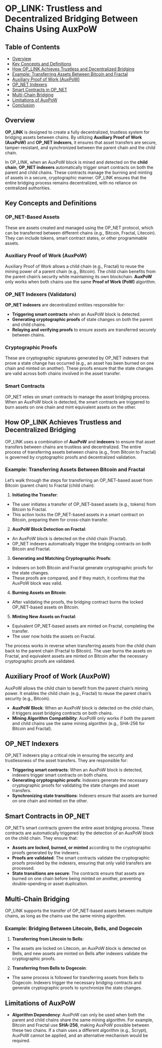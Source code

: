 # OP_LINK: Trustless and Decentralized Bridging Between Chains Using AuxPoW## Table of Contents- [Overview](#overview)- [Key Concepts and Definitions](#key-concepts-and-definitions)- [How OP_LINK Achieves Trustless and Decentralized Bridging](#how-op_link-achieves-trustless-and-decentralized-bridging) - [Example: Transferring Assets Between Bitcoin and Fractal](#example-transferring-assets-between-bitcoin-and-fractal)- [Auxiliary Proof of Work (AuxPoW)](#auxiliary-proof-of-work-auxpow)- [OP_NET Indexers](#OP_NET-indexers)- [Smart Contracts in OP_NET](#smart-contracts-in-OP_NET)- [Multi-Chain Bridging](#multi-chain-bridging)- [Limitations of AuxPoW](#limitations-of-auxpow)- [Conclusion](#conclusion)## Overview**OP_LINK** is designed to create a fully decentralized, trustless system for bridging assets between chains. By utilizing **Auxiliary Proof of Work (AuxPoW)** and **OP_NET indexers**, it ensures that asset transfers are secure, tamper-resistant, and synchronized between the parent chain and the child chain.In OP_LINK, when an AuxPoW block is mined and detected on the **child chain**, **OP_NET indexers** automatically trigger smart contracts on both the parent and child chains. These contracts manage the burning and minting of assets in a secure, cryptographic manner. OP_LINK ensures that the entire bridging process remains decentralized, with no reliance on centralized authorities.## Key Concepts and Definitions### OP_NET-Based AssetsThese are assets created and managed using the OP_NET protocol, which can be transferred between different chains (e.g., Bitcoin, Fractal, Litecoin). They can include tokens, smart contract states, or other programmable assets.### Auxiliary Proof of Work (AuxPoW)Auxiliary Proof of Work allows a child chain (e.g., Fractal) to reuse the mining power of a parent chain (e.g., Bitcoin). The child chain benefits from the parent chain’s security while maintaining its own blockchain. **AuxPoW** only works when both chains use the same **Proof of Work (PoW)** algorithm.### OP_NET Indexers (Validators)**OP_NET indexers** are decentralized entities responsible for:- **Triggering smart contracts** when an AuxPoW block is detected.- **Generating cryptographic proofs** of state changes on both the parent and child chains.- **Relaying and verifying proofs** to ensure assets are transferred securely between chains.### Cryptographic ProofsThese are cryptographic signatures generated by OP_NET indexers that prove a state change has occurred (e.g., an asset has been burned on one chain and minted on another). These proofs ensure that the state changes are valid across both chains involved in the asset transfer.### Smart ContractsOP_NET relies on smart contracts to manage the asset bridging process. When an AuxPoW block is detected, the smart contracts are triggered to burn assets on one chain and mint equivalent assets on the other.## How OP_LINK Achieves Trustless and Decentralized BridgingOP_LINK uses a combination of **AuxPoW** and **indexers** to ensure that asset transfers between chains are trustless and decentralized. The entire process of transferring assets between chains (e.g., from Bitcoin to Fractal) is governed by cryptographic proofs and decentralized validation.### Example: Transferring Assets Between Bitcoin and FractalLet’s walk through the steps for transferring an OP_NET-based asset from Bitcoin (parent chain) to Fractal (child chain):1. **Initiating the Transfer**: - The user initiates a transfer of OP_NET-based assets (e.g., tokens) from Bitcoin to Fractal. - This action locks the OP_NET-based assets in a smart contract on Bitcoin, preparing them for cross-chain transfer.2. **AuxPoW Block Detection on Fractal**: - An AuxPoW block is detected on the child chain (Fractal). - OP_NET indexers automatically trigger the bridging contracts on both Bitcoin and Fractal.3. **Generating and Matching Cryptographic Proofs**: - Indexers on both Bitcoin and Fractal generate cryptographic proofs for the state changes. - These proofs are compared, and if they match, it confirms that the AuxPoW block was valid.4. **Burning Assets on Bitcoin**: - After validating the proofs, the bridging contract burns the locked OP_NET-based assets on Bitcoin.5. **Minting New Assets on Fractal**: - Equivalent OP_NET-based assets are minted on Fractal, completing the transfer. - The user now holds the assets on Fractal.The process works in reverse when transferring assets from the child chain back to the parent chain (Fractal to Bitcoin). The user burns the assets on Fractal, and equivalent assets are minted on Bitcoin after the necessary cryptographic proofs are validated.## Auxiliary Proof of Work (AuxPoW)AuxPoW allows the child chain to benefit from the parent chain’s mining power. It enables the child chain (e.g., Fractal) to reuse the parent chain’s security (e.g., Bitcoin).- **AuxPoW Block**: When an AuxPoW block is detected on the child chain, it triggers asset bridging contracts on both chains.- **Mining Algorithm Compatibility**: AuxPoW only works if both the parent and child chains use the same mining algorithm (e.g., SHA-256 for Bitcoin and Fractal).## OP_NET IndexersOP_NET indexers play a critical role in ensuring the security and trustlessness of the asset transfers. They are responsible for:- **Triggering smart contracts**: When an AuxPoW block is detected, indexers trigger smart contracts on both chains.- **Generating cryptographic proofs**: Indexers generate the necessary cryptographic proofs for validating the state changes and asset transfers.- **Synchronizing state transitions**: Indexers ensure that assets are burned on one chain and minted on the other.## Smart Contracts in OP_NETOP_NET’s smart contracts govern the entire asset bridging process. These contracts are automatically triggered by the detection of an AuxPoW block on the child chain. They ensure that:- **Assets are locked, burned, or minted** according to the cryptographic proofs generated by the indexers.- **Proofs are validated**: The smart contracts validate the cryptographic proofs provided by the indexers, ensuring that only valid transfers are processed.- **State transitions are secure**: The contracts ensure that assets are burned on one chain before being minted on another, preventing double-spending or asset duplication.## Multi-Chain BridgingOP_LINK supports the transfer of OP_NET-based assets between multiple chains, as long as the chains use the same mining algorithm.### Example: Bridging Between Litecoin, Bells, and Dogecoin1. **Transferring from Litecoin to Bells**: - The assets are locked on Litecoin, an AuxPoW block is detected on Bells, and new assets are minted on Bells after indexers validate the cryptographic proofs.2. **Transferring from Bells to Dogecoin**: - The same process is followed for transferring assets from Bells to Dogecoin. Indexers trigger the necessary bridging contracts and generate cryptographic proofs to synchronize the state changes.## Limitations of AuxPoW- **Algorithm Dependency**: AuxPoW can only be used when both the parent and child chains share the same mining algorithm. For example, Bitcoin and Fractal use **SHA-256**, making AuxPoW possible between these two chains. If a chain uses a different algorithm (e.g., Scrypt), AuxPoW cannot be applied, and an alternative mechanism would be required.